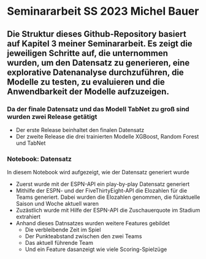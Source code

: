 # Seminararbeit SS 2023 Michel Bauer
## Die Struktur dieses Github-Repository basiert auf Kapitel 3 meiner Seminararbeit. Es zeigt die jeweiligen Schritte auf, die unternommen wurden, um den Datensatz zu generieren, eine explorative Datenanalyse durchzuführen, die Modelle zu testen, zu evaluieren und die Anwendbarkeit der Modelle aufzuzeigen.

### Da der finale Datensatz und das Modell TabNet zu groß sind wurden zwei Release getätigt
- Der erste Release beinhaltet den finalen Datensatz
- Der zweite Release die drei trainierten Modelle XGBoost, Random Forest und TabNet

### Notebook: Datensatz
In diesem Notebook wird aufgezeigt, wie der Datensatz generiert wurde
- Zuerst wurde mit der ESPN-API ein play-by-play Datensatz generiert
- Mithilfe der ESPN- und der FiveThirtyEight-API die Elozahlen für die Teams generiert. Dabei wurden die Elozahlen genommen, die füraktuelle Saison und Woche aktuell waren
- Zuzästlich wurde mit Hilfe der ESPN-API die Zuschauerquote im Stadium extrahiert
- Anhand dieses Datnsatzes wurden weitere Features gebildet
    - Die verbleibende Zeit im Spiel
    - Der Punkteabstand zwischen den zwei Teams
    - Das aktuell führende Team
    - Und ein Feature dasanzeigt wie viele Scoring-Spielzüge 
